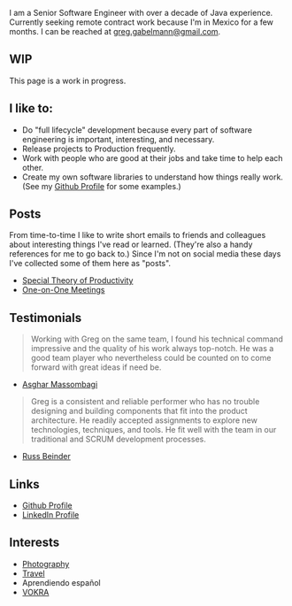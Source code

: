 I am a Senior Software Engineer with over a decade of Java experience. Currently seeking remote contract work because I'm in Mexico for a few months. I can be reached at greg.gabelmann@gmail.com.

## WIP

This page is a work in progress.

## I like to:

* Do "full lifecycle" development because every part of software engineering is important, interesting, and necessary.
* Release projects to Production frequently.
* Work with people who are good at their jobs and take time to help each other.
* Create my own software libraries to understand how things really work. (See my [Github Profile](https://github.com/ggabelmann/) for some examples.)

## Posts

From time-to-time I like to write short emails to friends and colleagues about interesting things I've read or learned. (They're also a handy references for me to go back to.) Since I'm not on social media these days I've collected some of them here as "posts".

* [Special Theory of Productivity](productivity.md)
* [One-on-One Meetings](one-on-ones.md)

## Testimonials

> Working with Greg on the same team, I found his technical command impressive and the quality of his work always top-notch. He was a good team player who nevertheless could be counted on to come forward with great ideas if need be.
* [Asghar Massombagi](https://www.linkedin.com/in/asgharmassombagi/)

> Greg is a consistent and reliable performer who has no trouble designing and building components that fit into the product architecture. He readily accepted assignments to explore new technologies, techniques, and tools. He fit well with the team in our traditional and SCRUM development processes.
* [Russ Beinder](https://www.linkedin.com/in/beinder/)

## Links

* [Github Profile](https://github.com/ggabelmann/)
* [LinkedIn Profile](https://linkedin.com/in/greg-gabelmann-1878574)

## Interests

* [Photography](https://s3.amazonaws.com/ggabelmann/index.html)
* [Travel](https://s3.amazonaws.com/ggabelmann/travel/index.html)
* Aprendiendo español
* [VOKRA](http://www.orphankittenrescue.com/)
